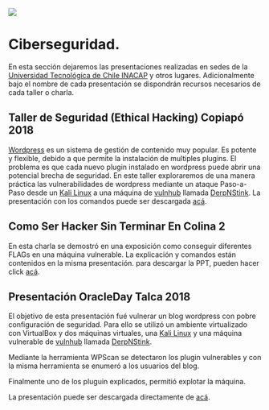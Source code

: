 ![](http://cms-site.inacap.cl/Assets/portal/img/logo-negro.png)

# Ciberseguridad.

En esta sección dejaremos las presentaciones realizadas en sedes de la [Universidad Tecnológica de Chile INACAP](http://www.inacap.cl) y otros lugares.
Adicionalmente bajo el nombre de cada presentación se dispondrán recursos necesarios de cada taller o charla.

## Taller de Seguridad (Ethical Hacking) Copiapó 2018
[Wordpress](https://wordpress.com) es un sistema de gestión de contenido muy popular. Es potente y flexible, debido a que permite la instalación de multiples plugins. El problema es que cada nuevo plugin instalado en wordpress puede abrir una potencial brecha de seguridad. En este taller exploraremos de una manera práctica las vulnerabilidades de wordpress mediante un ataque Paso-a-Paso desde un [Kali Linux]( http://cdimage.kali.org/kali-2018.1/kali-linux-2018.1-amd64.iso) a una máquina de [vulnhub](https://www.vulnhub.com/) llamada [DerpNStink]( https://www.dropbox.com/s/8jqor3tuc3jhe1w/VulnHub2018_DeRPnStiNK.ova?dl=0). La presentación con los comandos puede ser descargada [acá](https://github.com/academiasIT/ciberseguridad/blob/master/CopiapoSI_9y10-05-2018.pdf).

## Como Ser Hacker Sin Terminar En Colina 2 
En esta charla se demostró en una exposición como conseguir diferentes FLAGs en una máquina vulnerable.
La explicación y comandos están contenidos en la misma presentación.
para descargar la PPT, pueden hacer click [acá](https://github.com/academiasIT/ciberseguridad/raw/master/ComoSerHackerSinTerminarEnColina2%20-%20LosAngeles.pptx).

## Presentación OracleDay Talca 2018
El objetivo de esta presentación fué vulnerar un blog wordpress con pobre configuración de seguridad.
Para ello se utilizó un ambiente virtualizado con VirtualBox y dos máquinas virtuales, una [Kali Linux]( http://cdimage.kali.org/kali-2018.1/kali-linux-2018.1-amd64.iso) y una máquina vulnerable de [vulnhub](https://www.vulnhub.com/) llamada [DerpNStink]( https://www.dropbox.com/s/8jqor3tuc3jhe1w/VulnHub2018_DeRPnStiNK.ova?dl=0).

Mediante la herramienta WPScan se detectaron los plugin vulnerables y con la misma herramienta se enumeró a los usuarios del blog.

Finalmente uno de los pluguin explicados, permitió explotar la máquina.

La presentación puede ser descargada directamente de [acá](https://github.com/academiasIT/ciberseguridad/raw/master/TalcaOracleDay12-04-2018.pptx).

